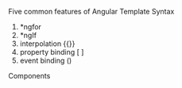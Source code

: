 Five common features of Angular Template Syntax
1. *ngfor
2. *ngIf
3. interpolation {{}}
4. property binding [ ]
5. event binding ()


Components